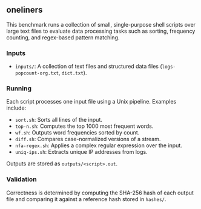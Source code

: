 ## oneliners

This benchmark runs a collection of small, single-purpose shell scripts over large text files to evaluate data processing tasks such as sorting, frequency counting, and regex-based pattern matching.

### Inputs

- `inputs/`: A collection of text files and structured data files (`logs-popcount-org.txt`, `dict.txt`).

### Running

Each script processes one input file using a Unix pipeline. Examples include:

- `sort.sh`: Sorts all lines of the input.
- `top-n.sh`: Computes the top 1000 most frequent words.
- `wf.sh`: Outputs word frequencies sorted by count.
- `diff.sh`: Compares case-normalized versions of a stream.
- `nfa-regex.sh`: Applies a complex regular expression over the input.
- `uniq-ips.sh`: Extracts unique IP addresses from logs.

Outputs are stored as `outputs/<script>.out`.

### Validation

Correctness is determined by computing the SHA-256 hash of each output file and comparing it against a reference hash stored in `hashes/`.
